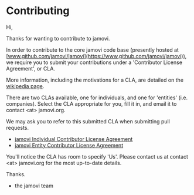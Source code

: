 
# Contributing

Hi,

Thanks for wanting to contribute to jamovi.

In order to contribute to the core jamovi code base (presently hosted at [www.github.com/jamovi/jamovi](https://www.github.com/jamovi/jamovi)), we require you to submit your contributions under a 'Contributor License Agreement', or CLA.

More information, including the motivations for a CLA, are detailed on the [wikipedia page](https://en.wikipedia.org/wiki/Contributor_License_Agreement).

There are two CLAs available, one for individuals, and one for 'entities' (i.e. companies). Select the CLA appropriate for you, fill it in, and email it to contact &lt;at&gt; jamovi.org.

We may ask you to refer to this submitted CLA when submitting pull requests.

 - [jamovi Individual Contributor License Agreement](https://www.jamovi.org/jamovi-Individual.pdf)
 - [jamovi Entity Contributor License Agreement](https://www.jamovi.org/jamovi-Entity.pdf)

You'll notice the CLA has room to specify 'Us'. Please contact us at contact &lt;at&gt; jamovi.org for the most up-to-date details.

Thanks.

  - the jamovi team
